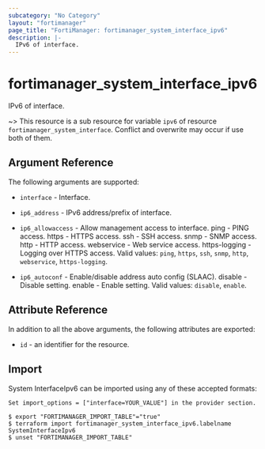 ```yaml
---
subcategory: "No Category"
layout: "fortimanager"
page_title: "FortiManager: fortimanager_system_interface_ipv6"
description: |-
  IPv6 of interface.
---
```


# fortimanager_system_interface_ipv6
IPv6 of interface.

~> This resource is a sub resource for variable `ipv6` of resource `fortimanager_system_interface`. Conflict and overwrite may occur if use both of them.



## Argument Reference


The following arguments are supported:

* `interface` - Interface.

* `ip6_address` - IPv6 address/prefix of interface.
* `ip6_allowaccess` - Allow management access to interface. ping - PING access. https - HTTPS access. ssh - SSH access. snmp - SNMP access. http - HTTP access. webservice - Web service access. https-logging - Logging over HTTPS access. Valid values: `ping`, `https`, `ssh`, `snmp`, `http`, `webservice`, `https-logging`.

* `ip6_autoconf` - Enable/disable address auto config (SLAAC). disable - Disable setting. enable - Enable setting. Valid values: `disable`, `enable`.



## Attribute Reference

In addition to all the above arguments, the following attributes are exported:
* `id` - an identifier for the resource.

## Import

System InterfaceIpv6 can be imported using any of these accepted formats:
```
Set import_options = ["interface=YOUR_VALUE"] in the provider section.

$ export "FORTIMANAGER_IMPORT_TABLE"="true"
$ terraform import fortimanager_system_interface_ipv6.labelname SystemInterfaceIpv6
$ unset "FORTIMANAGER_IMPORT_TABLE"
```

